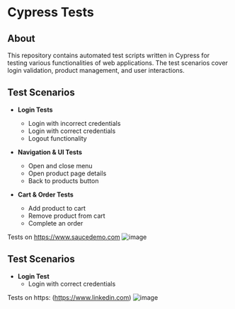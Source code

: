 # Cypress Tests

## About
This repository contains automated test scripts written in Cypress for testing various functionalities of web applications. The test scenarios cover login validation, product management, and user interactions.

## Test Scenarios
- **Login Tests**
  - Login with incorrect credentials
  - Login with correct credentials
  - Logout functionality

- **Navigation & UI Tests**
  - Open and close menu
  - Open product page details
  - Back to products button

- **Cart & Order Tests**
  - Add product to cart
  - Remove product from cart
  - Complete an order

Tests on https://www.saucedemo.com
    ![image](https://github.com/user-attachments/assets/803b0765-ff32-4665-b005-cdfa7e9a4ac3)


## Test Scenarios
- **Login Test**
  - Login with correct credentials

Tests on https: (https://www.linkedin.com)
 ![image](https://github.com/user-attachments/assets/b04d849c-4b48-4fec-8202-760408c67fd2)

    
